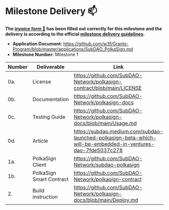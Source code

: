 # Milestone Delivery :mailbox:

**The [invoice form :pencil:](https://docs.google.com/forms/d/e/1FAIpQLSdSqj2vYjvpiIytkjcc40Pwl0Eg76WGUAq5L9e8eFuuOegmLw/viewform) has been filled out correctly for this milestone and the delivery is according to the official [milestone delivery guidelines](https://github.com/w3f/General-Grants-Program/blob/master/grants/milestone-deliverables-guidelines.md).**  

* **Application Document:** https://github.com/w3f/Grants-Program/blob/master/applications/SubDAO_PolkaSign.md 
* **Milestone Number:** Milestone 1   

| Number | Deliverable | Link | Notes |
| ------------- | ------------- | ------------- |------------- |
| 0a. | License | https://github.com/SubDAO-Network/polkasign-contract/blob/main/LICENSE | MIT |
| 0b.  | Documentation | https://github.com/SubDAO-Network/polkasign-docs |  |
| 0c.  | Testing Guide | https://github.com/SubDAO-Network/polkasign-docs/blob/main/Usage.md |  |
| 0d. | Article | https://subdao.medium.com/subdao-launched-polkasign-beta-which-will-be-embedded-in-ventures-dao-7fde5037c278 |  |
| 1a. | PolkaSign Client | https://github.com/SubDAO-Network/subdao-polkasign |  |
| 1b. | PolkaSign Smart Contract | https://github.com/SubDAO-Network/polkasign-contract |  |
| 2.  | Build instruction | https://github.com/SubDAO-Network/polkasign-docs/blob/main/Deploy.md |  |
